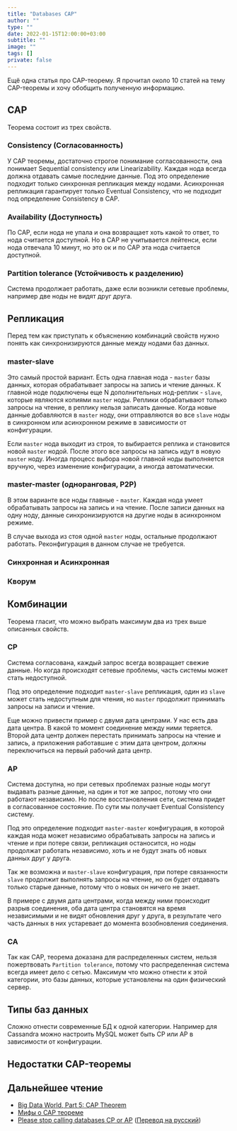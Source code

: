 ```yaml
---
title: "Databases CAP"
author: ""
type: ""
date: 2022-01-15T12:00:00+03:00
subtitle: ""
image: ""
tags: []
private: false
---
```

Ещё одна статья про CAP-теорему. Я прочитал около 10 статей на тему CAP-теоремы и хочу обобщить полученную информацию.
<!--more-->

## CAP
Теорема состоит из трех свойств.

### Consistency (Согласованность)
У CAP теоремы, достаточно строгое понимание согласованности, она понимает Sequential consistency или Linearizability. Каждая нода всегда должна отдавать самые последние данные.
Под это определение подходит только синхронная репликация между нодами. Асинхронная репликация гарантирует только Eventual Consistency, что не подходит под определение Consistency в CAP.

### Availability (Доступность)
По CAP, если нода не упала и она возвращает хоть какой то ответ, то нода считается доступной. Но в CAP не учитывается лейтенси, если нода отвечала 10 минут, но это ок и по CAP эта нода считается доступной.

### Partition tolerance (Устойчивость к разделению)
Система продолжает работать, даже если возникли сетевые проблемы, например две ноды не видят друг друга.

## Репликация
Перед тем как приступать к объяснению комбинаций свойств нужно понять как синхронизируются данные между нодами баз данных. 

### master-slave
Это самый простой вариант. Есть одна главная нода - `master` базы данных, которая обрабатывает запросы на запись и чтение данных. К главной ноде подключены еще N дополнительных нод-реплик - `slave`, которые являются копиями `master` ноды. Реплики обрабатывают только запросы на чтение, в реплику нельзя записать данные. Когда новые данные добавляются в `master` ноду, они отправляются во все `slave` ноды в синхронном или асинхронном режиме в зависимости от конфигурации.

Если `master` нода выходит из строя, то выбирается реплика и становится новой `master` нодой. После этого все запросы на запись идут в новую `master` ноду. Иногда процесс выбора новой главной ноды выполняется вручную, через изменение конфигурации, а иногда автоматически.

### master-master (одноранговая, P2P)
В этом варианте все ноды главные - `master`. Каждая нода умеет обрабатывать запросы на запись и на чтение. После записи данных на одну ноду, данные синхронизируются на другие ноды в асинхронном режиме.

В случае выхода из стоя одной `master` ноды, остальные продолжают работать. Реконфигурация в данном случае не требуется.

### Синхронная и Асинхронная

### Кворум

## Комбинации
Теорема гласит, что можно выбрать максимум два из трех выше описанных свойств.

### CP
Система согласована, каждый запрос всегда возвращает свежие данные. Но когда происходят сетевые проблемы, часть системы может стать недоступной. 

Под это определение подходит `master-slave` репликация, один из `slave` может стать недоступным для чтения, но `master` продолжит принимать запросы на записи и чтение.

Еще можно привести пример с двумя дата центрами. У нас есть два дата центра. В какой то момент соединение между ними теряется. Второй дата центр должен перестать принимать запросы на чтение и запись, а приложения работавшие с этим дата центром, должны переключиться на первый рабочий дата центр.

### AP
Система доступна, но при сетевых проблемах разные ноды могут выдавать разные данные, на один и тот же запрос, потому что они работают независимо. Но после восстановления сети, система придет в согласованное состояние. По сути мы получает Eventual Consistency систему. 

Под это определение подходит `master-master` конфигурация, в которой каждая нода может независимо обрабатывать запросы на запись и чтение и при потере связи, репликация останосится, но ноды продолжат работать независимо, хоть и не будут знать об новых данных друг у друга.

Так же возможна и `master-slave` конфигурация, при потере связанности `slave` продолжит выполнять запросы на чтение, но он будет отдавать только старые данные, потому что о новых он ничего не знает.

В примере с двумя дата центрами, когда между ними происходит разрыв соединения, оба дата центра становятся на время независимыми и не видят обновления друг у друга, в результате чего часть данных в них устаревает до момента возобновления соединения.

### CA
Так как CAP, теорема доказана для распределенных систем, нельзя пожертвовать `Partition tolerance`, потому что распределенная система всегда имеет дело с сетью. Максимум что можно отнести к этой категории, это базы данных, которые установлены на один физический сервер.

## Типы баз данных
Сложно отнести современные БД к одной категории. Например для Cassandra можно настроить
MySQL может быть CP или AP в зависимости от конфигурации.


## Недостатки CAP-теоремы

## Дальнейшее чтение
* [Big Data World, Part 5: CAP Theorem](https://blog.jetbrains.com/blog/2021/06/03/big-data-world-part-5-cap-theorem/)
* [Мифы о CAP теореме](https://habr.com/ru/post/322276/)
* [Please stop calling databases CP or AP](https://martin.kleppmann.com/2015/05/11/please-stop-calling-databases-cp-or-ap.html) ([Перевод на русский](https://habr.com/ru/post/258145/))
